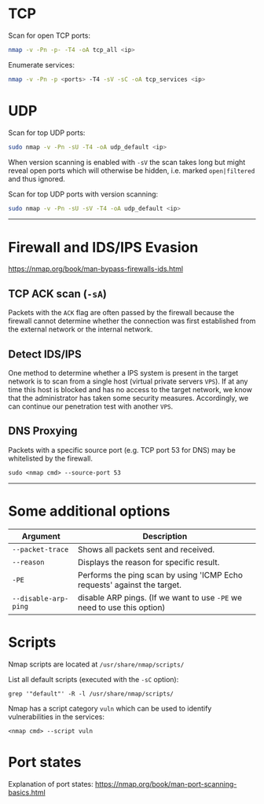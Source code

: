 # TCP

Scan for open TCP ports:
```bash
nmap -v -Pn -p- -T4 -oA tcp_all <ip>
```

Enumerate services:
```bash
nmap -v -Pn -p <ports> -T4 -sV -sC -oA tcp_services <ip>
```

# UDP

Scan for top UDP ports:
```bash
sudo nmap -v -Pn -sU -T4 -oA udp_default <ip>
```

When version scanning is enabled with `-sV` the scan takes long but might reveal open ports which will otherwise be hidden, i.e. marked `open|filtered` and thus ignored.

Scan for top UDP ports with version scanning:
```bash
sudo nmap -v -Pn -sU -sV -T4 -oA udp_default <ip>
```

---
# Firewall and IDS/IPS Evasion

https://nmap.org/book/man-bypass-firewalls-ids.html

## TCP ACK scan (`-sA`)

Packets with the `ACK` flag are often passed by the firewall because the firewall cannot determine whether the connection was first established from the external network or the internal network.

## Detect IDS/IPS

One method to determine whether a IPS system is present in the target network is to scan from a single host (virtual private servers `VPS`). If at any time this host is blocked and has no access to the target network, we know that the administrator has taken some security measures. Accordingly, we can continue our penetration test with another `VPS`.

## DNS Proxying

Packets with a specific source port (e.g. TCP port 53 for DNS) may be whitelisted by the firewall.
```
sudo <nmap cmd> --source-port 53
```

---
# Some additional options

| Argument             | Description                                                              |
| -------------------- | ------------------------------------------------------------------------ |
| `--packet-trace`     | Shows all packets sent and received.                                     |
| `--reason`           | Displays the reason for specific result.                                 |
| `-PE`                | Performs the ping scan by using 'ICMP Echo requests' against the target. |
| `--disable-arp-ping` | disable ARP pings. (If we want to use `-PE` we need to use this option)  |
# Scripts

Nmap scripts are located at `/usr/share/nmap/scripts/`

List all default scripts (executed with the `-sC` option): 
```
grep '"default"' -R -l /usr/share/nmap/scripts/
```

Nmap has a script category `vuln` which can be used to identify vulnerabilities in the services:
```
<nmap cmd> --script vuln
```

# Port states

Explanation of port states: https://nmap.org/book/man-port-scanning-basics.html 